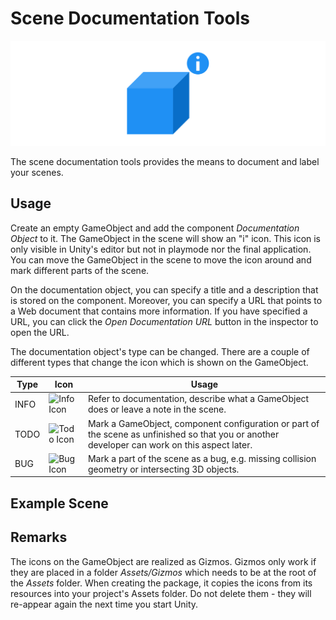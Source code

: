 # Scene Documentation Tools

![Scene Documentation](../resources/Logos/SceneDocumentation.svg)

The scene documentation tools provides the means to document and label your scenes.

## Usage

Create an empty GameObject and add the component *Documentation Object* to it.
The GameObject in the scene will show an "i" icon.
This icon is only visible in Unity's editor but not in playmode nor the final application.
You can move the GameObject in the scene to move the icon around and mark different parts of the scene.

On the documentation object, you can specify a title and a description that is stored on the component.
Moreover, you can specify a URL that points to a Web document that contains more information.
If you have specified a URL, you can click the *Open Documentation URL* button in the inspector to open the URL.

The documentation object's type can be changed.
There are a couple of different types that change the icon which is shown on the GameObject.

| Type | Icon | Usage |
| --- | --- | --- |
| INFO | ![Info Icon](https://raw.githubusercontent.com/rwth-acis/i5-Toolkit-for-Unity/develop/Assets/i5%20Toolkit/Editor/Scene%20Documentation/Textures/Info.png)  | Refer to documentation, describe what a GameObject does or leave a note in the scene. |
| TODO | ![Todo Icon](https://raw.githubusercontent.com/rwth-acis/i5-Toolkit-for-Unity/develop/Assets/i5%20Toolkit/Editor/Scene%20Documentation/Textures/Todo.png) | Mark a GameObject, component configuration or part of the scene as unfinished so that you or another developer can work on this aspect later. |
| BUG | ![Bug Icon](https://raw.githubusercontent.com/rwth-acis/i5-Toolkit-for-Unity/develop/Assets/i5%20Toolkit/Editor/Scene%20Documentation/Textures/Bug.png) | Mark a part of the scene as a bug, e.g. missing collision geometry or intersecting 3D objects. |

## Example Scene



## Remarks

The icons on the GameObject are realized as Gizmos.
Gizmos only work if they are placed in a folder *Assets/Gizmos* which needs to be at the root of the *Assets* folder.
When creating the package, it copies the icons from its resources into your project's Assets folder.
Do not delete them - they will re-appear again the next time you start Unity.
